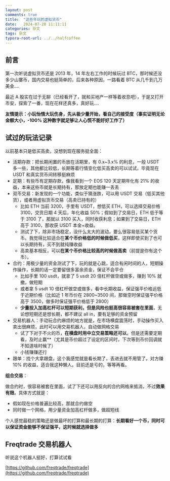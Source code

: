 ```yaml
---
layout: post
comments: true
title:  "这些年玩的虚拟货币"
date:   2024-07-28 11:11:11
categories: 杂文
tags: 杂文
typora-root-url: ../../halfcoffee
---
```




## 前言

第一次听说虚拟货币还是 2013 年，14 年左右工作的时候玩过 BTC，那时候还没多少山寨币，国内交易也挺简单的，后来各种原因，一路看着 BTC 从几千到几万美金....

最近 A 股实在过于无聊（已经看开了，就和买地产一样等着收息吧），于是又打开币安，探索了一番，现在花样还真多，真好玩....

**友情提示：小玩怡情大玩伤身，先从极少量开始，看自己的接受度（事实证明无论金额大小，-100% 这种数字就足够让人心慌不能好好工作了）**



## 试过的玩法记录

以前基本只是低买高卖，没想到现在服务挺全面：

- 活期存款：把长期闲置的币放在活期里，有 0.x~3.x% 的利息，一般 USDT 多一些，其他都比较低，长期等着行情变化低买高卖的可以试试，毕竟现在 USDT 和真实货币间转移挺麻烦
- 定期：有些币有定期存款，像我看到一个 EOS 120 天定期年化有 21% 的收益，本来这些币就是长期持有，那放定期也能赚一丢丢
- 双币交易：新发现的一个功能，类似于猜涨跌，可以用 USDT 交易（低买其他货），或者用虚拟货币交易（高卖已持有的）
  - 比如 ETH 当前 3200，手里有 USDT，想低买 ETH，可以选择交易价格 3100，交货日期 4 天后，年化收益 50%；假如到了交易日，ETH 低于等于 3100 了，那就以 3100 买入，同时收获利息；如果到了交易日，ETH 高于 3100，那收获 USDT 本金+收益。
  - 测试了下，除非市场稳定，没什么太大的波动，要么很容易低买某个货币。我觉得比较适合在**某个币价格低的时候做低买**，这样即使买到了也可以长期持有，买不到就纯赚收益
  - 高卖基本相反，可以**在某个币价格比较高的时候做高卖**（前提是你有这个币）。
- 合约：用极少量的资金测试了下，玩的就是心跳，适合有闲时间的人，短期操作操作，长期的话一定要留很多富余资金，保证不会平仓
  - 比如手里 100 usdt，就拿了 5 usdt 20 倍杠杆做空或做多，赚到 10% 就撤，做短期
  - 或者拿 5 usdt 10 倍杠杆做空或做多，看中长期收益，保证强平价格远低于近期价格（比如近 1 年币价在 2800~3500 间，那做空时保证强平价格高于 3500，做多时保证强平价格低于 2800）
  - **少量投入加高杠杆可以短期获利，但是风险也挺高很容易被套在里面**，无论想短期还是想长期，都不建议 all in，要有足够的资金预留
- 交易机器人：手动玩合约麻烦的地方就是，在市场横盘震荡时，手动操作买入卖出很麻烦，此时可以用交易机器人，自动做网格交易
  - 试了下对于不火的币，**在横盘时用中立交易策略还可以**，但是还需要定期看，及时止赢**（尤其是币价超过了设定的区间时，下次等到币价回调就不知道啥时候了）
  - 小钱赚赚还行
- 跟单：找个大拿跟盘，这个我感觉就是看长期了，丢进去就不用管了，对方赚 10% 的收益，适合我这种懒人。目前还是亏的，等等再看。



**组合交易**：

做合约时，很容易被套在里面，试了下还可以用反向的合约网格来抵消，不过**效果有限**。具体方式就是：

- 假如现在价格普遍比较高，那就合约做空
- 同时做一个网格，用少量资金加高杠杆做多，做超短线

个人感觉最稳的策略还是做最坏的打算和最长期的打算：**长期看好一个币，同时可以保证资金能够不保证强平，这时候就选择做多**



## Freqtrade 交易机器人

听说这个机器人挺好，打算试试看

[https://github.com/freqtrade/freqtrade](https://github.com/freqtrade/freqtrade)

